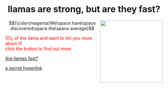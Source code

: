 <!DOCTYPE html>
<html>
<body>
  
<h1 div align="center"> llamas are strong, but are they fast? </h1>

  <img align="right" width="200" src="https://www.rd.com/wp-content/uploads/2018/02/25_Hilarious-Photos-that-Will-Get-You-Through-the-Week_280228817_Doty911.jpg" />


$${\color{magenta}We\space have\space discovered\space the\space average}$$<p style="color:red;">V&#769;O&#8322; of the llama and want to tell you more about it! <br> click the button to find out more</p>

<a href="https://github.com/kennedyconnors/KNES381#readme">Are llamas fast?</a>

[a secret hyperlink](https://github.com/user/repo/blob/branch/other_file.md)
